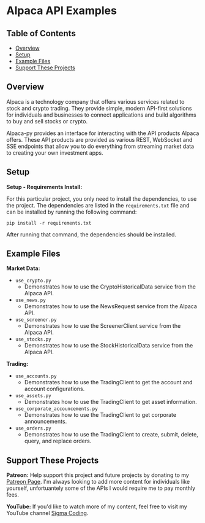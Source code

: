 # Alpaca API Examples

## Table of Contents

- [Overview](#overview)
- [Setup](#setup)
- [Example Files](#example-files)
- [Support These Projects](#support-these-projects)

## Overview

Alpaca is a technology company that offers various services related to stock and crypto trading. They
provide simple, modern API-first solutions for individuals and businesses to connect applications and
build algorithms to buy and sell stocks or crypto.

Alpaca-py provides an interface for interacting with the API products Alpaca offers. These API products
are provided as various REST, WebSocket and SSE endpoints that allow you to do everything from
streaming market data to creating your own investment apps.

## Setup

**Setup - Requirements Install:**

For this particular project, you only need to install the dependencies, to use the project. The dependencies
are listed in the `requirements.txt` file and can be installed by running the following command:

```console
pip install -r requirements.txt
```

After running that command, the dependencies should be installed.

## Example Files

**Market Data:**

- `use_crypto.py`
  - Demonstrates how to use the CryptoHistoricalData service from the Alpaca API.
- `use_news.py`
  - Demonstrates how to use the NewsRequest service from the Alpaca API.
- `use_screener.py`
  - Demonstrates how to use the ScreenerClient service from the Alpaca API.
- `use_stocks.py`
  - Demonstrates how to use the StockHistoricalData service from the Alpaca API.

**Trading:**

- `use_accounts.py`
  - Demonstrates how to use the TradingClient to get the account and account configurations.
- `use_assets.py`
  - Demonstrates how to use the TradingClient to get asset information.
- `use_corporate_accouncements.py`
  - Demonstrates how to use the TradingClient to get corporate announcements.
- `use_orders.py`
  - Demonstrates how to use the TradingClient to create, submit, delete, query, and replace orders.

## Support These Projects

**Patreon:**
Help support this project and future projects by donating to my [Patreon Page](https://www.patreon.com/sigmacoding). I'm
always looking to add more content for individuals like yourself, unfortuantely some of the APIs I would require me to
pay monthly fees.

**YouTube:**
If you'd like to watch more of my content, feel free to visit my YouTube channel [Sigma Coding](https://www.youtube.com/c/SigmaCoding).
